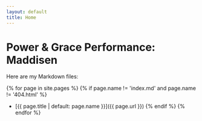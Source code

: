 ```yaml
---
layout: default
title: Home
---
```


# Power & Grace Performance: Maddisen

Here are my Markdown files:

{% for page in site.pages %}
  {% if page.name != 'index.md' and page.name != '404.html' %}
  - [{{ page.title | default: page.name }}]({{ page.url }})
  {% endif %}
{% endfor %}
